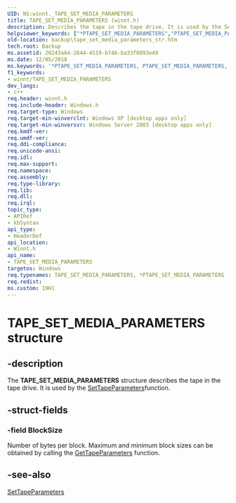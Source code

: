 ```yaml
---
UID: NS:winnt._TAPE_SET_MEDIA_PARAMETERS
title: TAPE_SET_MEDIA_PARAMETERS (winnt.h)
description: Describes the tape in the tape drive. It is used by the SetTapeParametersfunction.helpviewer_keywords: ["*PTAPE_SET_MEDIA_PARAMETERS","PTAPE_SET_MEDIA_PARAMETERS","PTAPE_SET_MEDIA_PARAMETERS structure pointer [Backup]","TAPE_SET_MEDIA_PARAMETERS","TAPE_SET_MEDIA_PARAMETERS structure [Backup]","_TAPE_SET_MEDIA_PARAMETERS","_win32_tape_set_media_parameters_str","backup.tape_set_media_parameters_str","base.tape_set_media_parameters_str","winnt/PTAPE_SET_MEDIA_PARAMETERS","winnt/TAPE_SET_MEDIA_PARAMETERS"]
old-location: backup\tape_set_media_parameters_str.htm
tech.root: Backup
ms.assetid: 20243a64-2644-4519-b746-ba33f0893e49
ms.date: 12/05/2018
ms.keywords: '*PTAPE_SET_MEDIA_PARAMETERS, PTAPE_SET_MEDIA_PARAMETERS, PTAPE_SET_MEDIA_PARAMETERS structure pointer [Backup], TAPE_SET_MEDIA_PARAMETERS, TAPE_SET_MEDIA_PARAMETERS structure [Backup], _TAPE_SET_MEDIA_PARAMETERS, _win32_tape_set_media_parameters_str, backup.tape_set_media_parameters_str, base.tape_set_media_parameters_str, winnt/PTAPE_SET_MEDIA_PARAMETERS, winnt/TAPE_SET_MEDIA_PARAMETERS'
f1_keywords:
- winnt/TAPE_SET_MEDIA_PARAMETERS
dev_langs:
- c++
req.header: winnt.h
req.include-header: Windows.h
req.target-type: Windows
req.target-min-winverclnt: Windows XP [desktop apps only]
req.target-min-winversvr: Windows Server 2003 [desktop apps only]
req.kmdf-ver: 
req.umdf-ver: 
req.ddi-compliance: 
req.unicode-ansi: 
req.idl: 
req.max-support: 
req.namespace: 
req.assembly: 
req.type-library: 
req.lib: 
req.dll: 
req.irql: 
topic_type:
- APIRef
- kbSyntax
api_type:
- HeaderDef
api_location:
- Winnt.h
api_name:
- TAPE_SET_MEDIA_PARAMETERS
targetos: Windows
req.typenames: TAPE_SET_MEDIA_PARAMETERS, *PTAPE_SET_MEDIA_PARAMETERS
req.redist: 
ms.custom: 19H1
---
```


# TAPE_SET_MEDIA_PARAMETERS structure


## -description


The 
<b>TAPE_SET_MEDIA_PARAMETERS</b> structure describes the tape in the tape drive. It is used by the <a href="https://docs.microsoft.com/windows/desktop/api/winbase/nf-winbase-settapeparameters">SetTapeParameters</a>function.


## -struct-fields




### -field BlockSize

Number of bytes per block. Maximum and minimum block sizes can be obtained by calling the 
<a href="https://docs.microsoft.com/windows/desktop/api/winbase/nf-winbase-gettapeparameters">GetTapeParameters</a> function.


## -see-also




<a href="https://docs.microsoft.com/windows/desktop/api/winbase/nf-winbase-settapeparameters">SetTapeParameters</a>
 

 

